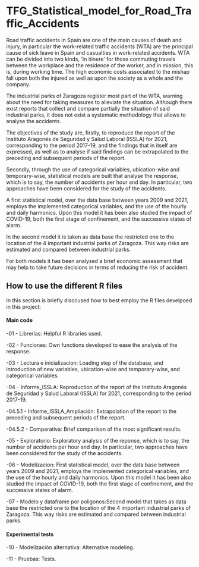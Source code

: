 # TFG_Statistical_model_for_Road_Traffic_Accidents

Road traffic accidents in Spain are one of the main causes of death and injury, in particular the work-related traffic accidents (WTA) are the principal cause of sick leave in Spain and casualties in work-related accidents. WTA can be divided  into two kinds, 'in itinere' for those commuting travels between the workplace and the residence of the worker, and in mission, this is, during working time. The high economic costs associated to the mishap fall upon both the injured as well as upon the society as a whole and the company.

The industrial parks of Zaragoza register most part of the WTA, warning about the need for taking measures to alleviate the situation. Although there exist reports that collect and compare partially the situation of said industrial parks, it does not exist a  systematic methodology that allows to analyse the accidents.

The objectives of the study are, firstly, to reproduce the report of the Instituto Aragonés de Seguridad y Salud Laboral (ISSLA) for 2021, corresponding to the period 2017-19, and the findings that in itself are expressed, as well as to analyse if said findings can be extrapolated to the preceding and subsequent periods of the report.

Secondly, through the use of categorical variables, ubication-wise and temporary-wise,  statistical models are built that analyse the response, which is to say, the number of accidents per hour and day. In particular, two approaches have been considered for the study of the accidents.

A first statistical model, over the data base between years 2009 and 2021, employs the implemented categorical variables, and the use of the hourly and daily harmonics. Upon this model it has been also studied the impact of  COVID-19, both the first stage of confinement, and the successive states of alarm.

In the second model it is taken as data base the restricted one to the location of the 4 important industrial parks of Zaragoza. This way risks are estimated and compared between industrial parks.

For both models it has been analysed a  brief economic assessment that may help to take future decisions in terms of reducing the risk of accident.


## How to use the different R files 

In this section is briefly disccused how to best employ the R files develpoed in this project:

#### Main code

-01 - Librerias: Helpful R libraries used.

-02 - Funciones: Own functions developed to ease the analysis of the response.

-03 - Lectura e inicializacion: Loading step of the database, and introduction of new variables, ubication-wise and temporary-wise, and categorical variables.

-04 - Informe_ISSLA: Reproduction of the report of the Instituto Aragonés de Seguridad y Salud Laboral (ISSLA) for 2021, corresponding to the period 2017-19.

-04.5.1 - Informe_ISSLA_Ampliación: Extrapolation of the report to the preceding and subsequent periods of the report.

-04.5.2 - Comparativa: Brief comparison of the most significant results. 

-05 - Exploratorio: Exploratory analysis of the reponse, which is to say, the number of accidents per hour and day. In particular, two approaches have been considered for the study of the accidents.

-06 - Modelizacion: First statistical model, over the data base between years 2009 and 2021, employs the implemented categorical variables, and the use of the hourly and daily harmonics. Upon this model it has been also studied the impact of  COVID-19, both the first stage of confinement, and the successive states of alarm.

-07 - Modelo y dataframe por poligonos:Second model that takes as data base the restricted one to the location of the 4 important industrial parks of Zaragoza. This way risks are estimated and compared between industrial parks.

#### Experimental tests

-10 - Modelización alternativa: Alternative modeling.

-11 - Pruebas: Tests.
